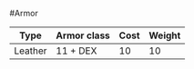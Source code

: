 #Armor

| Type    | Armor class | Cost | Weight |
| ------- | ----------- | ---- | ------ |
| Leather | 11 + DEX    | 10   | 10     |
